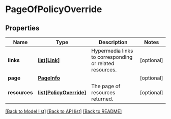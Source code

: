# PageOfPolicyOverride

## Properties
Name | Type | Description | Notes
------------ | ------------- | ------------- | -------------
**links** | [**list[Link]**](Link.md) | Hypermedia links to corresponding or related resources. | [optional] 
**page** | [**PageInfo**](PageInfo.md) |  | [optional] 
**resources** | [**list[PolicyOverride]**](PolicyOverride.md) | The page of resources returned. | [optional] 

[[Back to Model list]](../README.md#documentation-for-models) [[Back to API list]](../README.md#documentation-for-api-endpoints) [[Back to README]](../README.md)

